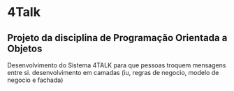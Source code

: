 # 4Talk

## Projeto da disciplina de Programação Orientada a Objetos

Desenvolvimento do Sistema 4TALK para que pessoas troquem mensagens entre si. 
desenvolvimento em camadas (iu, regras de negocio, modelo de negocio e fachada)
